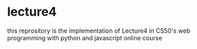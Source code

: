 # lecture4
this reprository is the implementation of Lecture4 in CS50's web programming with python and javascript online course
